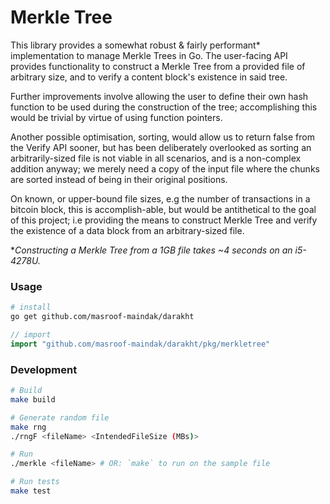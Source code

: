 # Merkle Tree

This library provides a somewhat robust & fairly performant* implementation to manage Merkle Trees in Go. The user-facing API provides functionality to construct a Merkle Tree from a provided file of arbitrary size, and to verify a content block's existence in said tree.

Further improvements involve allowing the user to define their own hash function to be used during the construction of the tree; accomplishing this would be trivial by virtue of using function pointers.

Another possible optimisation, sorting, would allow us to return false  from the Verify API sooner, but has been deliberately overlooked as sorting an arbitrarily-sized file is not viable in all scenarios, and is a non-complex addition anyway; we merely need a copy of the input file where the chunks are sorted instead of being in their original positions.

On known, or upper-bound file sizes, e.g the number of transactions in a bitcoin block, this is accomplish-able, but would be antithetical to the goal of this project; i.e providing the means to construct Merkle Tree and verify the existence of a data block from an arbitrary-sized file.

\**Constructing a Merkle Tree from a 1GB file takes ~4 seconds on an i5-4278U.*

### Usage

```bash
# install
go get github.com/masroof-maindak/darakht
```

```Go
// import
import "github.com/masroof-maindak/darakht/pkg/merkletree"
```

### Development

```bash
# Build
make build

# Generate random file
make rng
./rngF <fileName> <IntendedFileSize (MBs)>

# Run
./merkle <fileName> # OR: `make` to run on the sample file

# Run tests
make test
```
